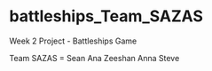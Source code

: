battleships_Team_SAZAS
======================

Week 2 Project - Battleships Game

Team SAZAS = Sean Ana Zeeshan Anna Steve
